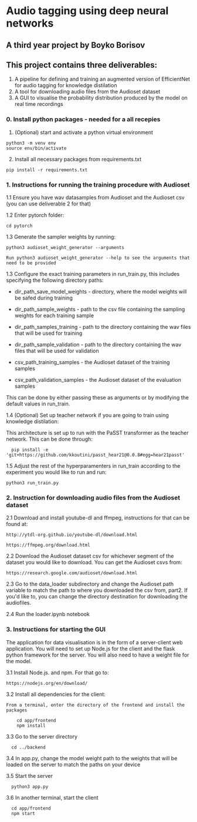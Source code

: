 # Audio tagging using deep neural networks
## A third year project by Boyko Borisov

## This project contains three deliverables:
1. A pipeline for defining and training an augmented version of EfficientNet for audio tagging for knowledge distilation
2. A tool for downloading audio files from the Audioset dataset
3. A GUI to visualise the probability distribution produced by the model on real time recordings 

### 0. Install python packages - needed for a all recepies 
  1. (Optional) start and activate a python virtual environment
    
    python3 -m venv env
    source env/bin/activate 

  2. Install all necessary packages from requirements.txt
    
    pip install -r requirements.txt
### 1. Instructions for running the training procedure with Audioset

  1.1 Ensure you have wav datasamples from Audioset and the Audioset csv (you can use deliverable 2 for that)

  1.2 Enter pytorch folder:

    cd pytorch

  1.3 Generate the sampler weights by running:

    python3 audioset_weight_generator --arguments

    Run python3 audioset_weight_generator --help to see the arguments that need to be provided

  1.3 Configure the exact training parameters in run_train.py, this includes specifying the following directory paths:
    
  * dir_path_save_model_weights - directory, where the model weights will be safed during training
  
  * dir_path_sample_weights - path to the csv file containing the sampling weights for each training sample

  * dir_path_samples_training - path to the directory containing the wav files that will be used for training

  * dir_path_sample_validation - path to the directory containing the wav files that will be used for validation

  * csv_path_training_samples - the Audioset dataset of the training samples

  * csv_path_validation_samples - the Audioset dataset of the evaluation samples

  This can be done by either passing these as arguments or by modifying the default values in run_train.

  1.4 (Optional) Set up teacher network if you are going to train using knowledge distilation:

  This architecture is set up to run with the PaSST transformer as the teacher network. This can be done through:

      pip install -e 'git+https://github.com/kkoutini/passt_hear21@0.0.8#egg=hear21passt' 

  1.5 Adjust the rest of the hyperparamenters in run_train according to the experiment you would like to run and run:

    python3 run_train.py

### 2. Instruction for downloading audio files from the Audioset dataset
  2.1 Download and install youtube-dl and ffmpeg, instructions for that can be found at:

    http://ytdl-org.github.io/youtube-dl/download.html

    https://ffmpeg.org/download.html

  2.2 Download the Audioset dataset csv for whichever segment of the dataset you would like to download. You can get the Audioset csvs from:
    
    https://research.google.com/audioset/download.html
  
  2.3 Go to the data_loader subdirectory and change the Audioset path variable to match the path to where you downloaded the csv from, part2. If you'd like to, you can change the directory destination for downloading the audiofiles.

  2.4 Run the loader.ipynb notebook


### 3. Instructions for starting the GUI
The application for data visualisation is in the form of a server-client web application. You will need to set up Node.js for the client and the flask python framework for the server. You will also need to have a weight file for the model.

  3.1 Install Node.js. and npm. For that go to:

    https://nodejs.org/en/download/

  3.2 Install all dependencies for the client:

    From a terminal, enter the directory of the frontend and install the packages

        cd app/frontend
        npm install

  3.3 Go to the server directory

      cd ../backend
  
  3.4 In app.py, change the model weight path to the weights that will be loaded on the server to match the paths on your device

  3.5 Start the server

      python3 app.py
  
  3.6 In another terminal, start the client

      cd app/frontend
      npm start
